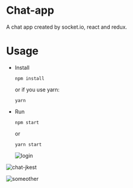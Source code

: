 # Chat-app

A chat app created by socket.io, react and redux.


# Usage

- Install
  ```
  npm install
  ```

  or if you use yarn:

  ```
  yarn
  ```
- Run

  ```
  npm start
  ```

  or

  ```
  yarn start
  ```

  ![login]('./dis-img/1.png')

![chat-jkest]('dis-img/2.png')

  ![someother]('./dis-img/3.png')
